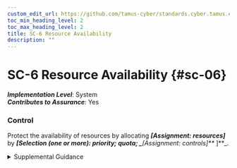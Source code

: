 ```yaml
---
custom_edit_url: https://github.com/tamus-cyber/standards.cyber.tamus.edu/tree/main/static/content/tamus.edu/TAMUS_profile.xml
toc_min_heading_level: 2
toc_max_heading_level: 2
title: SC-6 Resource Availability
description: ""
---
```


# SC-6 Resource Availability {#sc-06}

_**Implementation Level**_: System\
_**Contributes to Assurance**_: Yes

### Control

Protect the availability of resources by allocating _**[Assignment: resources]**_ by _**[Selection (one or more): priority; quota; 
                  _**[Assignment: controls]**_
               ]**_.

<details>
  <summary>Supplemental Guidance</summary>

Protect the availability of resources by allocating _**[Assignment: resources]**_ by _**[Selection (one or more): priority; quota; 
                  _**[Assignment: controls]**_
               ]**_.

</details>

